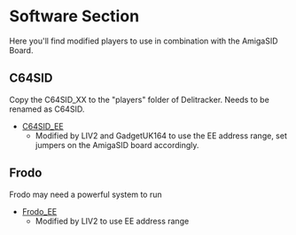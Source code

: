 # Software Section

Here you'll find modified players to use in combination with the AmigaSID Board.

## C64SID

Copy the C64SID_XX to the "players" folder of Delitracker.
Needs to be renamed as C64SID.

- [C64SID_EE](C64SID_EE)
  - Modified by LIV2 and GadgetUK164 to use the EE address range, set jumpers on the AmigaSID board accordingly.
  
## Frodo

Frodo may need a powerful system to run

- [Frodo_EE](Frodo_EE)
  - Modified by LIV2 to use EE address range